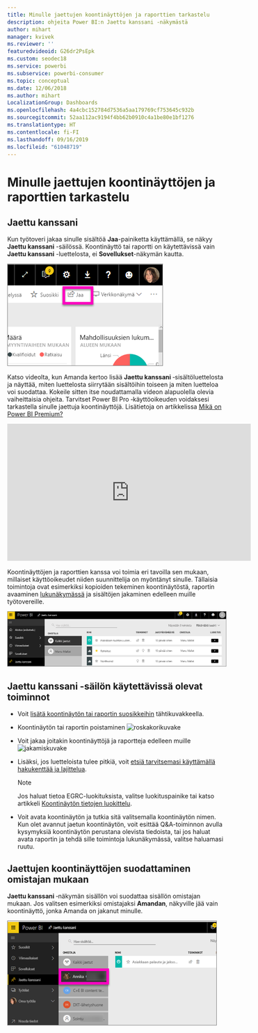 ```yaml
---
title: Minulle jaettujen koontinäyttöjen ja raporttien tarkastelu
description: ohjeita Power BI:n Jaettu kanssani ‑näkymästä
author: mihart
manager: kvivek
ms.reviewer: ''
featuredvideoid: G26dr2PsEpk
ms.custom: seodec18
ms.service: powerbi
ms.subservice: powerbi-consumer
ms.topic: conceptual
ms.date: 12/06/2018
ms.author: mihart
LocalizationGroup: Dashboards
ms.openlocfilehash: 4a4cbc152784d7536a5aa179769cf753645c932b
ms.sourcegitcommit: 52aa112ac9194f4bb62b0910c4a1be80e1bf1276
ms.translationtype: HT
ms.contentlocale: fi-FI
ms.lasthandoff: 09/16/2019
ms.locfileid: "61048719"
---
```

# <a name="display-the-dashboards-and-reports-that-have-been-shared-with-me"></a>Minulle jaettujen koontinäyttöjen ja raporttien tarkastelu
## <a name="shared-with-me"></a>Jaettu kanssani

Kun työtoveri jakaa sinulle sisältöä **Jaa**-painiketta käyttämällä, se näkyy **Jaettu kanssani** -säilössä. Koontinäyttö tai raportti on käytettävissä vain **Jaettu kanssani** -luettelosta, ei **Sovellukset**-näkymän kautta.

![Jaa-kuvake](./media/end-user-shared-with-me/power-bi-share-dash.png)

Katso videolta, kun Amanda kertoo lisää **Jaettu kanssani** ‑sisältöluettelosta ja näyttää, miten luettelosta siirrytään sisältöihin toiseen ja miten luetteloa voi suodattaa. Kokeile sitten itse noudattamalla videon alapuolella olevia vaiheittaisia ohjeita. Tarvitset Power BI Pro ‑käyttöoikeuden voidaksesi tarkastella sinulle jaettuja koontinäyttöjä. Lisätietoja on artikkelissa [Mikä on Power BI Premium?](../service-premium-what-is.md)

<iframe width="560" height="315" src="https://www.youtube.com/embed/G26dr2PsEpk" frameborder="0" allowfullscreen></iframe>

Koontinäyttöjen ja raporttien kanssa voi toimia eri tavoilla sen mukaan, millaiset käyttöoikeudet niiden suunnittelija on myöntänyt sinulle. Tällaisia toimintoja ovat esimerkiksi kopioiden tekeminen koontinäytöstä, raportin avaaminen [lukunäkymässä](end-user-reading-view.md) ja sisältöjen jakaminen edelleen muille työtovereille.

![Jaettu kanssani -säilö](./media/end-user-shared-with-me/power-bi-container.png)

## <a name="actions-available-from-the-shared-with-me-container"></a>**Jaettu kanssani** -säilön käytettävissä olevat toiminnot
* Voit [lisätä koontinäytön tai raportin suosikkeihin](end-user-favorite.md) tähtikuvakkeella.
* Koontinäytön tai raportin poistaminen  ![roskakorikuvake](./media/end-user-shared-with-me/power-bi-delete-icon.png)
* Voit jakaa joitakin koontinäyttöjä ja raportteja edelleen muille  ![jakamiskuvake](./media/end-user-shared-with-me/power-bi-share-icon-new.png)
* Lisäksi, jos luetteloista tulee pitkiä, voit [etsiä tarvitsemasi käyttämällä hakukenttää ja lajittelua](end-user-search-sort.md).
  
  > [!NOTE]
  > Jos haluat tietoa EGRC-luokituksista, valitse luokituspainike tai katso artikkeli [Koontinäytön tietojen luokittelu](../service-data-classification.md).
  > 
  > 
* Voit avata koontinäytön ja tutkia sitä valitsemalla koontinäytön nimen. Kun olet avannut jaetun koontinäytön, voit esittää Q&A-toiminnon avulla kysymyksiä koontinäytön perustana olevista tiedoista, tai jos haluat avata raportin ja tehdä sille toimintoja lukunäkymässä, valitse haluamasi ruutu.

## <a name="filter-shared-dashboards-by-owner"></a>Jaettujen koontinäyttöjen suodattaminen omistajan mukaan
**Jaettu kanssani** ‑näkymän sisällön voi suodattaa sisällön omistajan mukaan. Jos valitsen esimerkiksi omistajaksi **Amandan**, näkyville jää vain koontinäyttö, jonka Amanda on jakanut minulle.

![omistajan mukaan suodatettu koontinäyttö](./media/end-user-shared-with-me/power-bi-owner-new.png)